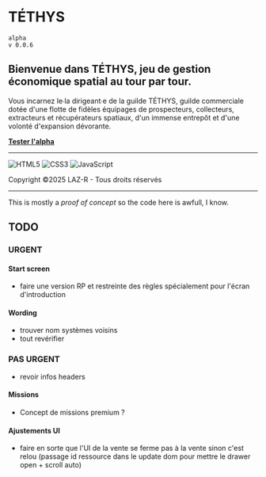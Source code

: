 # TÉTHYS  
`alpha`  
`v 0.0.6`

## Bienvenue dans TÉTHYS, jeu de gestion économique spatial au tour par tour.
    
Vous incarnez le∙la dirigeant∙e de la guilde TÉTHYS, guilde commerciale dotée d'une flotte de fidèles équipages de prospecteurs, collecteurs, extracteurs et récupérateurs spatiaux, d'un immense entrepôt et d'une volonté d'expansion dévorante.

**[Tester l'alpha](https://laz-r.github.io/tethys-alpha/)**

---

![HTML5](https://img.shields.io/badge/html5-%23E34F26.svg?style=for-the-badge&logo=html5&logoColor=white)
![CSS3](https://img.shields.io/badge/css3-%231572B6.svg?style=for-the-badge&logo=css3&logoColor=white)
![JavaScript](https://img.shields.io/badge/javascript-%23323330.svg?style=for-the-badge&logo=javascript&logoColor=%23F7DF1E)  

Copyright ©2025 LAZ-R - Tous droits réservés

---

This is mostly a *proof of concept* so the code here is awfull, I know.

## TODO
### URGENT

#### Start screen
- faire une version RP et restreinte des règles spécialement pour l'écran d'introduction

#### Wording
- trouver nom systèmes voisins
- tout revérifier

### PAS URGENT
- revoir infos headers

#### Missions
- Concept de missions premium ?

#### Ajustements UI
- faire en sorte que l'UI de la vente se ferme pas à la vente sinon c'est relou (passage id ressource dans le update dom pour mettre le drawer open + scroll auto)


